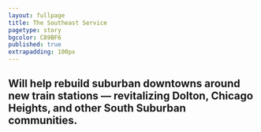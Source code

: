 ```yaml
---
layout: fullpage
title: The Southeast Service
pagetype: story
bgcolor: C89BF6
published: true
extrapadding: 100px
---
```


## Will help rebuild suburban downtowns around new train stations — revitalizing Dolton, Chicago Heights, and other South Suburban communities.

